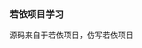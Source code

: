 <!--
 * @Author: huqiwei 463564148@qq.com
 * @Date: 2024-07-31 16:25:40
 * @LastEditors: huqiwei 463564148@qq.com
 * @LastEditTime: 2024-07-31 16:26:16
 * @FilePath: \ruoyi-copy\README.md
 * @Description: 这是默认设置,请设置`customMade`, 打开koroFileHeader查看配置 进行设置: https://github.com/OBKoro1/koro1FileHeader/wiki/%E9%85%8D%E7%BD%AE
-->
### 若依项目学习

源码来自于若依项目，仿写若依项目